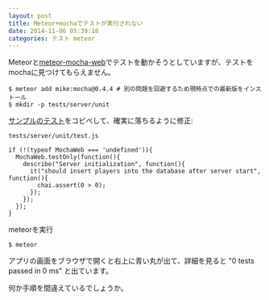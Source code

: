 ```yaml
---
layout: post
title: Meteor+mochaでテストが実行されない
date: 2014-11-06 05:39:18
categories: テスト meteor
---
```

<p>Meteorと<a href="https://github.com/mad-eye/meteor-mocha-web" rel="nofollow">meteor-mocha-web</a>でテストを動かそうとしていますが、テストをmochaに見つけてもらえません。</p>

<pre class="lang-sh prettyprint-override"><code>$ meteor add mike:mocha@0.4.4 # 別の問題を回避するため現時点での最新版をインストール
$ mkdir -p tests/server/unit
</code></pre>

<p><a href="https://github.com/meteor-velocity/velocity-examples/blob/master/leaderboard-mocha/tests/mocha/server/serverTest.js" rel="nofollow">サンプルのテスト</a>をコピペして、確実に落ちるように修正:</p>

<p><code>tests/server/unit/test.js</code></p>

<pre class="lang-js prettyprint-override"><code>if (!(typeof MochaWeb === 'undefined')){
  MochaWeb.testOnly(function(){
    describe("Server initialization", function(){
      it("should insert players into the database after server start", function(){
        chai.assert(0 &gt; 0);
      });
    });
  });
}
</code></pre>

<p>meteorを実行</p>

<pre class="lang-sh prettyprint-override"><code>$ meteor
</code></pre>

<p>アプリの画面をブラウザで開くと右上に青い丸が出て、詳細を見ると "0 tests passed in 0 ms" と出ています。</p>

<p>何か手順を間違えているでしょうか。</p>
